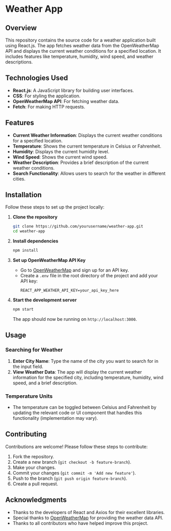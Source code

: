 # Weather App

## Overview

This repository contains the source code for a weather application built using React.js. The app fetches weather data from the OpenWeatherMap API and displays the current weather conditions for a specified location. It includes features like temperature, humidity, wind speed, and weather descriptions.

## Technologies Used

- **React.js**: A JavaScript library for building user interfaces.
- **CSS**: For styling the application.
- **OpenWeatherMap API**: For fetching weather data.
- **Fetch**: For making HTTP requests.

## Features

- **Current Weather Information**: Displays the current weather conditions for a specified location.
- **Temperature**: Shows the current temperature in Celsius or Fahrenheit.
- **Humidity**: Displays the current humidity level.
- **Wind Speed**: Shows the current wind speed.
- **Weather Description**: Provides a brief description of the current weather conditions.
- **Search Functionality**: Allows users to search for the weather in different cities.

## Installation

Follow these steps to set up the project locally:

1. **Clone the repository**
   ```bash
   git clone https://github.com/yourusername/weather-app.git
   cd weather-app
   ```

2. **Install dependencies**
   ```bash
   npm install
   ```

3. **Set up OpenWeatherMap API Key**
   - Go to [OpenWeatherMap](https://openweathermap.org/) and sign up for an API key.
   - Create a `.env` file in the root directory of the project and add your API key:
     ```env
     REACT_APP_WEATHER_API_KEY=your_api_key_here
     ```

4. **Start the development server**
   ```bash
   npm start
   ```

   The app should now be running on `http://localhost:3000`.



## Usage

### Searching for Weather

1. **Enter City Name**: Type the name of the city you want to search for in the input field.
2. **View Weather Data**: The app will display the current weather information for the specified city, including temperature, humidity, wind speed, and a brief description.

### Temperature Units

- The temperature can be toggled between Celsius and Fahrenheit by updating the relevant code or UI component that handles this functionality (implementation may vary).

## Contributing

Contributions are welcome! Please follow these steps to contribute:

1. Fork the repository.
2. Create a new branch (`git checkout -b feature-branch`).
3. Make your changes.
4. Commit your changes (`git commit -m 'Add new feature'`).
5. Push to the branch (`git push origin feature-branch`).
6. Create a pull request.



## Acknowledgments

- Thanks to the developers of React and Axios for their excellent libraries.
- Special thanks to [OpenWeatherMap](https://openweathermap.org/) for providing the weather data API.
- Thanks to all contributors who have helped improve this project.

